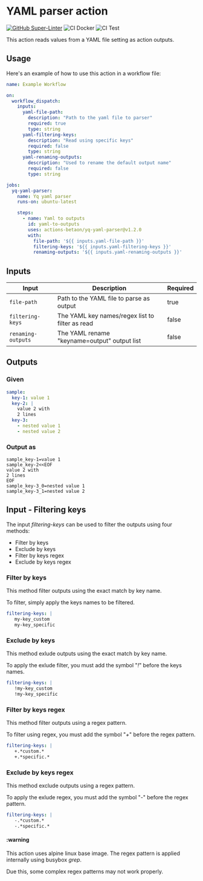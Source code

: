 # YAML parser action

[![GitHub Super-Linter](https://github.com/actions-betaon/yq-yaml-parser/actions/workflows/linter.yml/badge.svg)](https://github.com/super-linter/super-linter)
![CI Docker](https://github.com/actions-betaon/yq-yaml-parser/actions/workflows/ci-docker.yml/badge.svg)
![CI Test](https://github.com/actions-betaon/yq-yaml-parser/actions/workflows/ci-test.yml/badge.svg)

This action reads values from a YAML file setting as action outputs.

## Usage

Here's an example of how to use this action in a workflow file:

```yaml
name: Example Workflow

on:
  workflow_dispatch:
    inputs:
      yaml-file-path:
        description: "Path to the yaml file to parser"
        required: true
        type: string
      yaml-filtering-keys:
        description: "Read using specific keys"
        required: false
        type: string
      yaml-renaming-outputs:
        description: "Used to rename the default output name"
        required: false
        type: string        

jobs:
  yq-yaml-parser:
    name: Yq yaml parser
    runs-on: ubuntu-latest

    steps:      
      - name: Yaml to outputs
        id: yaml-to-outputs
        uses: actions-betaon/yq-yaml-parser@v1.2.0
        with:
          file-path: '${{ inputs.yaml-file-path }}'
          filtering-keys: '${{ inputs.yaml-filtering-keys }}'
          renaming-outputs: '${{ inputs.yaml-renaming-outputs }}'
```

## Inputs

| Input       | Description                     | Required |
| ----------- | ------------------------------- | ----------- |
| `file-path` | Path to the YAML file to parse as output | true |
| `filtering-keys` | The YAML key names/regex list to filter as read | false |
| `renaming-outputs` | The YAML rename "keyname=output" output list | false |

## Outputs

### Given

```yaml
sample:  
  key-1: value 1
  key-2: |
    value 2 with
    2 lines
  key-3:
    - nested value 1
    - nested value 2
```

### Output as

```text
sample_key-1=value 1
sample_key-2<<EOF 
value 2 with
2 lines
EOF
sample_key-3_0=nested value 1
sample_key-3_1=nested value 2
```

## Input - Filtering keys

The input *filtering-keys* can be used to filter the outputs using four methods:

* Filter by keys
* Exclude by keys
* Filter by keys regex
* Exclude by keys regex

### Filter by keys

This method filter outputs using the exact match by key name.

To filter, simply apply the keys names to be filtered.

```yaml
filtering-keys: |
   my-key_custom
   my-key_specific
```

### Exclude by keys

This method exlude outputs using the exact match by key name.

To apply the exlude filter, you must add the symbol "*!*" before the keys names.

```yaml
filtering-keys: |
   !my-key_custom
   !my-key_specific
```

### Filter by keys regex

This method filter outputs using a regex pattern.

To filter using regex, you must add the symbol "*+*" before the regex pattern.

```yaml
filtering-keys: |
   +.*custom.*
   +.*specific.*
```

### Exclude by keys regex

This method exclude outputs using a regex pattern.

To apply the exlude regex, you must add the symbol "*-*" before the regex pattern.

```yaml
filtering-keys: |
   -.*custom.*
   -.*specific.*
```

#### :warning

This action uses alpine linux base image.
The regex pattern is applied internally using busybox *grep*.

Due this, some complex regex patterns may not work properly.